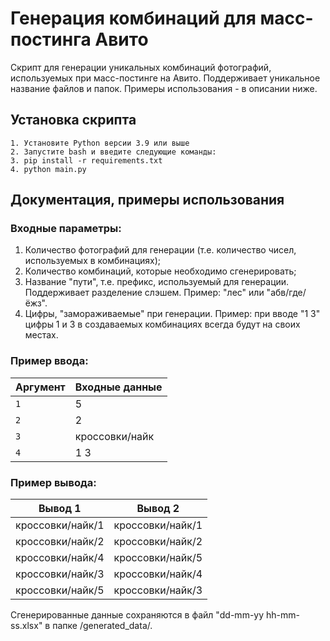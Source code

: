 # Генерация комбинаций для масс-постинга Авито

Скрипт для генерации уникальных комбинаций фотографий, используемых при масс-постинге на Авито. 
Поддерживает уникальное название файлов и папок. Примеры использования - в описании ниже.

## Установка скрипта

```
1. Установите Python версии 3.9 или выше
2. Запустите bash и введите следующие команды:
3. pip install -r requirements.txt
4. python main.py
```

## Документация, примеры использования

### Входные параметры: 

1. Количество фотографий для генерации (т.е. количество чисел, используемых в комбинациях);
2. Количество комбинаций, которые необходимо сгенерировать;
3. Название "пути", т.е. префикс, используемый для генерации. Поддерживает разделение слэшем. Пример: "лес" или "абв/где/ёжз".
4. Цифры, "замораживаемые" при генерации. Пример: при вводе "1 3" цифры 1 и 3 в создаваемых комбинациях всегда будут на своих местах.

### Пример ввода:

| Аргумент | Входные данные  |
| ----- | ------------------ |
|   `1`   |         5          |
|   `2`   |         2          |
|   `3`   |   кроссовки/найк   |
|   `4`   |        1 3         |

### Пример вывода:

| Вывод 1 | Вывод 2 |
| ---------------- | ---------------- |
| кроссовки/найк/1 | кроссовки/найк/1 |
| кроссовки/найк/2 | кроссовки/найк/2 |
| кроссовки/найк/4 | кроссовки/найк/5 |
| кроссовки/найк/3 | кроссовки/найк/4 |
| кроссовки/найк/5 | кроссовки/найк/3 |

Сгенерированные данные сохраняются в файл "dd-mm-yy hh-mm-ss.xlsx" в папке /generated_data/.
